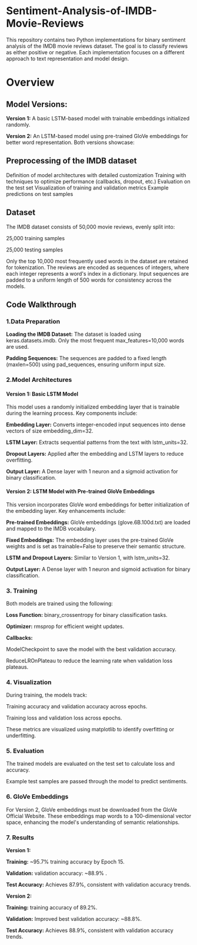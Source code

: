 # Sentiment-Analysis-of-IMDB-Movie-Reviews
This repository contains two Python implementations for binary sentiment analysis of the IMDB movie reviews dataset. The goal is to classify reviews as either positive or negative. Each implementation focuses on a different approach to text representation and model design.

# **Overview**
## **Model Versions:**

**Version 1:** A basic LSTM-based model with trainable embeddings initialized randomly.

**Version 2:** An LSTM-based model using pre-trained GloVe embeddings for better word representation.
Both versions showcase:

## **Preprocessing of the IMDB dataset**
Definition of model architectures with detailed customization
Training with techniques to optimize performance (callbacks, dropout, etc.)
Evaluation on the test set
Visualization of training and validation metrics
Example predictions on test samples

## **Dataset**
The IMDB dataset consists of 50,000 movie reviews, evenly split into:

25,000 training samples

25,000 testing samples

Only the top 10,000 most frequently used words in the dataset are retained for tokenization. The reviews are encoded as sequences of integers, where each integer represents a word's index in a dictionary. Input sequences are padded to a uniform length of 500 words for consistency across the models.

## **Code Walkthrough**
### **1.Data Preparation**

**Loading the IMDB Dataset:** The dataset is loaded using keras.datasets.imdb. Only the most frequent max_features=10,000 words are used.

**Padding Sequences:** The sequences are padded to a fixed length (maxlen=500) using pad_sequences, ensuring uniform input size.
### **2.Model Architectures**

#### **Version 1: Basic LSTM Model**

This model uses a randomly initialized embedding layer that is trainable during the learning process. Key components include:

**Embedding Layer:** Converts integer-encoded input sequences into dense vectors of size embedding_dim=32.

**LSTM Layer:** Extracts sequential patterns from the text with lstm_units=32.

**Dropout Layers:** Applied after the embedding and LSTM layers to reduce overfitting.

**Output Layer:** A Dense layer with 1 neuron and a sigmoid activation for binary classification.


#### **Version 2: LSTM Model with Pre-trained GloVe Embeddings**

This version incorporates GloVe word embeddings for better initialization of the embedding layer. Key enhancements include:

**Pre-trained Embeddings:** GloVe embeddings (glove.6B.100d.txt) are loaded and mapped to the IMDB vocabulary.

**Fixed Embeddings:** The embedding layer uses the pre-trained GloVe weights and is set as trainable=False to preserve their semantic structure.

**LSTM and Dropout Layers:** Similar to Version 1, with lstm_units=32.

**Output Layer:** A Dense layer with 1 neuron and sigmoid activation for binary classification.

### **3. Training**
Both models are trained using the following:

**Loss Function:** binary_crossentropy for binary classification tasks.

**Optimizer:** rmsprop for efficient weight updates.

**Callbacks:**

ModelCheckpoint to save the model with the best validation accuracy.

ReduceLROnPlateau to reduce the learning rate when validation loss plateaus.

### **4. Visualization**

During training, the models track:

Training accuracy and validation accuracy across epochs.

Training loss and validation loss across epochs.

These metrics are visualized using matplotlib to identify overfitting or underfitting.

### **5. Evaluation**

The trained models are evaluated on the test set to calculate loss and accuracy.

Example test samples are passed through the model to predict sentiments.

### **6. GloVe Embeddings**
For Version 2, GloVe embeddings must be downloaded from the GloVe Official Website. These embeddings map words to a 100-dimensional vector space, enhancing the model's understanding of semantic relationships.

### **7. Results**
**Version 1:**

**Training:** ~95.7% training accuracy by Epoch 15.

**Validation:** validation accuracy: ~88.9% .

**Test Accuracy:** Achieves 87.9%, consistent with validation accuracy trends.

**Version 2:**

**Training:** training accuracy of 89.2%.

**Validation:** Improved best validation accuracy: ~88.8%.

**Test Accuracy:** Achieves 88.9%, consistent with validation accuracy trends.
